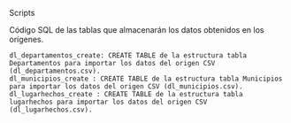 
Scripts

Código SQL de las tablas que almacenarán los datos obtenidos en los orígenes.

    dl_departamentos_create: CREATE TABLE de la estructura tabla Departamentos para importar los datos del origen CSV (dl_departamentos.csv).
    dl_municipios_create : CREATE TABLE de la estructura tabla Municipios para importar los datos del origen CSV (dl_municipios.csv).
    dl_lugarhechos_create : CREATE TABLE de la estructura tabla lugarhechos para importar los datos del origen CSV (dl_lugarhechos.csv).
